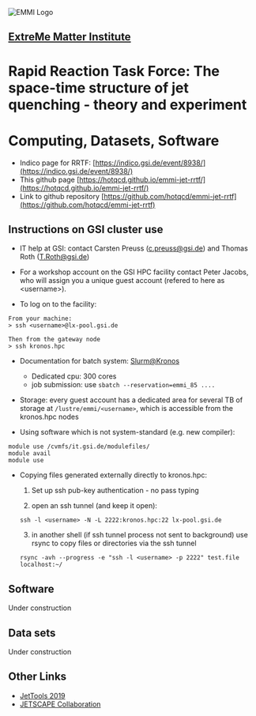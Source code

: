 ![EMMI Logo](https://www.gsi.de/fileadmin/_processed_/4/d/csm_Emmi_logo_web_2aa7dc5b12.png)

## [ExtreMe Matter Institute](https://www.gsi.de/work/wissenschaftliche_netzwerke/helmholtz_allianz_emmi.htm) 

# Rapid Reaction Task Force: The space-time structure of jet quenching - theory and experiment

# Computing, Datasets, Software

- Indico page for RRTF: [https://indico.gsi.de/event/8938/](https://indico.gsi.de/event/8938/)
- This github page [https://hotqcd.github.io/emmi-jet-rrtf/](https://hotqcd.github.io/emmi-jet-rrtf/)
- Link to github repository [https://github.com/hotqcd/emmi-jet-rrtf](https://github.com/hotqcd/emmi-jet-rrtf)

## Instructions on GSI cluster use

* IT help at GSI: contact Carsten Preuss (<c.preuss@gsi.de>) and Thomas Roth (<T.Roth@gsi.de>)

* For a workshop account on the GSI HPC facility contact Peter Jacobs, who will assign you a unique guest account (refered to here as \<username\>).

* To log on to the facility:

```
From your machine:
> ssh <username>@lx-pool.gsi.de

Then from the gateway node
> ssh kronos.hpc
```
* Documentation for batch system: [Slurm@Kronos](https://wiki.gsi.de/foswiki/bin/view/Linux/SlurmUsage)
   * Dedicated cpu: 300 cores
   * job submission: use `sbatch --reservation=emmi_85 ....`

* Storage: every guest account has a dedicated area for several TB of storage at `/lustre/emmi/<username>`, which is accessible from the kronos.hpc nodes

* Using software which is not system-standard (e.g. new compiler):

```
module use /cvmfs/it.gsi.de/modulefiles/
module avail
module use
```

* Copying files generated externally directly to kronos.hpc:
   1. Set up ssh pub-key authentication - no pass typing
   
   2. open an ssh tunnel (and keep it open):
   ```
   ssh -l <username> -N -L 2222:kronos.hpc:22 lx-pool.gsi.de
   ```
   
   3. in another shell (if ssh tunnel process not sent to background) use rsync to copy files or directories via the ssh tunnel
   ```
   rsync -avh --progress -e "ssh -l <username> -p 2222" test.file localhost:~/
   ```

## Software

Under construction

## Data sets

Under construction

## Other Links
- [JetTools 2019](https://indico.cern.ch/event/771644/overview)
- [JETSCAPE Collaboration](http://jetscape.org/)


